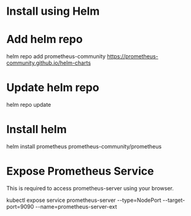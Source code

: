 # Install using Helm
# Add helm repo
helm repo add prometheus-community https://prometheus-community.github.io/helm-charts

# Update helm repo
helm repo update

# Install helm
helm install prometheus prometheus-community/prometheus

# Expose Prometheus Service
This is required to access prometheus-server using your browser.

kubectl expose service prometheus-server --type=NodePort --target-port=9090 --name=prometheus-server-ext
